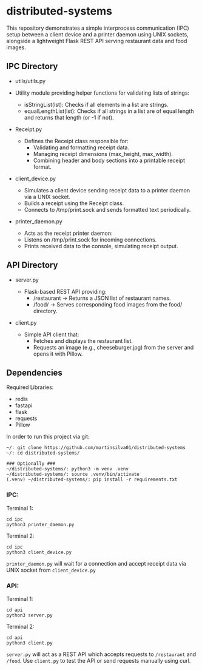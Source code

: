 # distributed-systems
This repository demonstrates a simple interprocess communication (IPC) setup between a client device and a printer daemon using UNIX sockets, alongside a lightweight Flask REST API serving restaurant data and food images.

## IPC Directory
-  utils/utils.py
  - Utility module providing helper functions for validating lists of strings:
    - isStringList(lst): Checks if all elements in a list are strings.
    - equalLengthList(lst): Checks if all strings in a list are of equal length and returns that length (or -1 if not).

- Receipt.py
  - Defines the Receipt class responsible for:
    - Validating and formatting receipt data.
    - Managing receipt dimensions (max_height, max_width).
    - Combining header and body sections into a printable receipt format.

- client_device.py
    - Simulates a client device sending receipt data to a printer daemon via a UNIX socket.
    - Builds a receipt using the Receipt class.
    - Connects to /tmp/print.sock and sends formatted text periodically.

- printer_daemon.py
  - Acts as the receipt printer daemon:
  - Listens on /tmp/print.sock for incoming connections.
  - Prints received data to the console, simulating receipt output.

## API Directory
- server.py
  - Flask-based REST API providing:
    - /restaurant → Returns a JSON list of restaurant names.
    - /food/<imageName> → Serves corresponding food images from the food/ directory.

- client.py
  - Simple API client that:
    - Fetches and displays the restaurant list.
    - Requests an image (e.g., cheeseburger.jpg) from the server and opens it with Pillow.

## Dependencies
Required Libraries:
- redis
- fastapi
- flask
- requests
- Pillow

In order to run this project via git:

```
~/: git clone https://github.com/martinsilva01/distributed-systems
~/: cd distributed-systems/

### Optionally ###
~/distributed-systems/: python3 -m venv .venv
~/distributed-systems/: source .venv/bin/activate
(.venv) ~/distributed-systems/: pip install -r requirements.txt
```

### IPC:
Terminal 1:
```
cd ipc
python3 printer_daemon.py
```
Terminal 2:
```
cd ipc
python3 client_device.py
```

`printer_daemon.py` will wait for a connection and accept receipt data via UNIX socket from `client_device.py` 

### API:
Terminal 1:
```
cd api
python3 server.py
```
Terminal 2:
```
cd api
python3 client.py
```

`server.py` will act as a REST API which accepts requests to `/restaurant` and `/food`.
Use `client.py` to test the API or send requests manually using curl.
